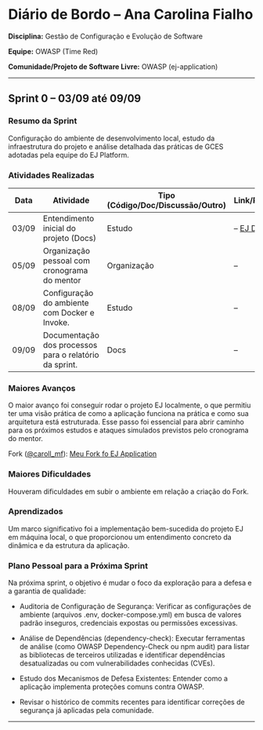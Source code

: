# Diário de Bordo – Ana Carolina Fialho

**Disciplina:** Gestão de Configuração e Evolução de Software

**Equipe:** OWASP (Time Red)

**Comunidade/Projeto de Software Livre:** OWASP (ej-application)

---

## Sprint 0 – 03/09 até 09/09

### Resumo da Sprint

Configuração do ambiente de desenvolvimento local, estudo da infraestrutura do projeto e análise detalhada das práticas de GCES adotadas pela equipe do EJ Platform.

### Atividades Realizadas

| Data  | Atividade                                    | Tipo (Código/Doc/Discussão/Outro) | Link/Referência | Status    |
| ----- | -------------------------------------------- | --------------------------------- | --------------- | --------- |
| 03/09 | Entendimento inicial do projeto (Docs)       | Estudo                            | – [EJ Docs](https://www.ejplatform.org/docs/) | Concluído |
| 05/09 | Organização pessoal com cronograma do mentor | Organização                       | –               | Concluído |
| 08/09 |Configuração do ambiente com Docker e Invoke.          | Estudo                            | –               | Concluído |
| 09/09 | Documentação dos processos para o relatório da sprint.           | Docs                              | –               | Concluído |

### Maiores Avanços

O maior avanço foi conseguir rodar o projeto EJ localmente, o que permitiu ter uma visão prática de como a aplicação funciona na prática e como sua arquitetura está estruturada. Esse passo foi essencial para abrir caminho para os próximos estudos e ataques simulados previstos pelo cronograma do mentor.

Fork ([@caroll_mf](https://gitlab.com/caroll_mf)): [Meu Fork fo EJ Application](https://gitlab.com/caroll_mf/ej-application)

### Maiores Dificuldades

Houveram dificuldades em subir o ambiente em relação a criação do Fork.

### Aprendizados

Um marco significativo foi a implementação bem-sucedida do projeto EJ em máquina local, o que proporcionou um entendimento concreto da dinâmica e da estrutura da aplicação.

### Plano Pessoal para a Próxima Sprint

Na próxima sprint, o objetivo é mudar o foco da exploração para a defesa e a garantia de qualidade:

* Auditoria de Configuração de Segurança: Verificar as configurações de ambiente (arquivos .env, docker-compose.yml) em busca de valores padrão inseguros, credenciais expostas ou permissões excessivas.


* Análise de Dependências (dependency-check): Executar ferramentas de análise (como OWASP Dependency-Check ou npm audit) para listar as bibliotecas de terceiros utilizadas e identificar dependências desatualizadas ou com vulnerabilidades conhecidas (CVEs).

* Estudo dos Mecanismos de Defesa Existentes: Entender como a aplicação implementa proteções comuns contra OWASP.

* Revisar o histórico de commits recentes para identificar correções de segurança já aplicadas pela comunidade.

---
